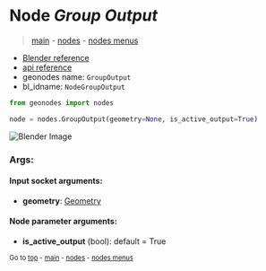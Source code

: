 # Node *Group Output*

> [main](../structure.md) - [nodes](nodes.md) - [nodes menus](nodes_menus.md)

- [Blender reference](https://docs.blender.org/manual/en/latest/modeling/geometry_nodes/r.html)
- [api reference](https://docs.blender.org/api/current/bpy.types.NodeGroupOutput.html)
- geonodes name: `GroupOutput`
- bl_idname: `NodeGroupOutput`

```python
from geonodes import nodes

node = nodes.GroupOutput(geometry=None, is_active_output=True)
```

![Blender Image](https://docs.blender.org/manual/en/latest/_images/node-types_NodeGroupOutput.webp)

### Args:

#### Input socket arguments:

- **geometry**: [Geometry](Geometry.md)

#### Node parameter arguments:

- **is_active_output** (bool): default = True


<sub>Go to [top](#node-Group-Output) - [main](../structure.md) - [nodes](nodes.md) - [nodes menus](nodes_menus.md)</sub>

